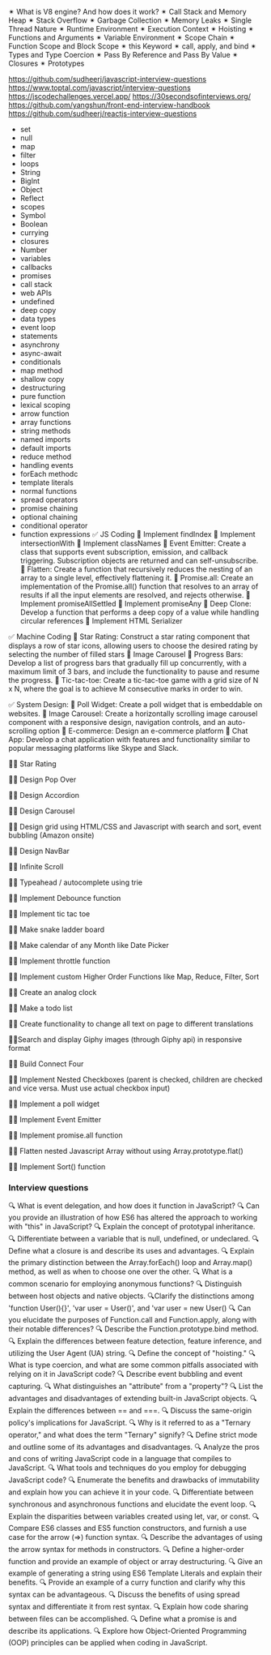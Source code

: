
✴ What is V8 engine? And how does it work?
✴ Call Stack and Memory Heap
✴ Stack Overflow
✴ Garbage Collection
✴ Memory Leaks
✴ Single Thread Nature
✴ Runtime Environment
✴ Execution Context
✴ Hoisting
✴ Functions and Arguments
✴ Variable Environment
✴ Scope Chain
✴ Function Scope and Block Scope
✴ this Keyword
✴ call, apply, and bind
✴ Types and Type Coercion
✴ Pass By Reference and Pass By Value
✴ Closures
✴ Prototypes

https://github.com/sudheerj/javascript-interview-questions
https://www.toptal.com/javascript/interview-questions
https://jscodechallenges.vercel.app/
https://30secondsofinterviews.org/
https://github.com/yangshun/front-end-interview-handbook
https://github.com/sudheerj/reactjs-interview-questions


- set
- null
- map
- filter
- loops
- String
- BigInt
- Object
- Reflect
- scopes
- Symbol
- Boolean
- currying
- closures
- Number
- variables
- callbacks
- promises
- call stack
- web APIs
- undefined
- deep copy
- data types
- event loop
- statements
- asynchrony
- async-await
- conditionals
- map method
- shallow copy
- destructuring
- pure function
- lexical scoping
- arrow function
- array functions
- string methods
- named imports
- default imports
- reduce method
- handling events
- forEach methodc
- template literals
- normal functions
- spread operators
- promise chaining
- optional chaining
- conditional operator
- function expressions
✅ JS Coding
🔷 Implement findIndex
🔷 Implement intersectionWith
🔷 Implement classNames
🔷 Event Emitter: Create a class that supports event subscription, emission, and callback triggering. Subscription objects are returned and can self-unsubscribe.
🔷 Flatten: Create a function that recursively reduces the nesting of an array to a single level, effectively flattening it.
🔷 Promise.all: Create an implementation of the Promise.all() function that resolves to an array of results if all the input elements are resolved, and rejects otherwise.
🔷 Implement promiseAllSettled
🔷 Implement promiseAny
🔷 Deep Clone: Develop a function that performs a deep copy of a value while handling circular references
🔷 Implement HTML Serializer

✅ Machine Coding
🔷 Star Rating: Construct a star rating component that displays a row of star icons, allowing users to choose the desired rating by selecting the number of filled stars
🔷 Image Carousel
🔷 Progress Bars: Develop a list of progress bars that gradually fill up concurrently, with a maximum limit of 3 bars, and include the functionality to pause and resume the progress.
🔷 Tic-tac-toe: Create a tic-tac-toe game with a grid size of N x N, where the goal is to achieve M consecutive marks in order to win.

✅ System Design:
🔷 Poll Widget: Create a poll widget that is embeddable on websites.
🔷 Image Carousel: Create a horizontally scrolling image carousel component with a responsive design, navigation controls, and an auto-scrolling option
🔷 E-commerce: Design an e-commerce platform
🔷 Chat App: Develop a chat application with features and functionality similar to popular messaging platforms like Skype and Slack.


💁‍♂️ Star Rating

💁‍♂️ Design Pop Over

💁‍♂️ Design Accordion

💁‍♂️ Design Carousel

💁‍♂️ Design grid using HTML/CSS and Javascript with search and sort, event bubbling (Amazon onsite)

💁‍♂️ Design NavBar

💁‍♂️ Infinite Scroll

💁‍♂️ Typeahead / autocomplete using trie

💁‍♂️ Implement Debounce function

💁‍♂️ Implement tic tac toe

💁‍♂️ Make snake ladder board

💁‍♂️ Make calendar of any Month like Date Picker

💁‍♂️ Implement throttle function

💁‍♂️ Implement custom Higher Order Functions like Map, Reduce, Filter, Sort

💁‍♂️ Create an analog clock

💁‍♂️ Make a todo list

💁‍♂️ Create functionality to change all text on page to different translations

💁‍♂️Search and display Giphy images (through Giphy api) in responsive format

💁‍♂️ Build Connect Four

💁‍♂️ Implement Nested Checkboxes (parent is checked, children are checked and vice versa. Must use actual checkbox input)

💁‍♂️ Implement a poll widget

💁‍♂️ Implement Event Emitter

💁‍♂️ Implement promise.all function

💁‍♂️ Flatten nested Javascript Array without using Array.prototype.flat()

💁‍♂️ Implement Sort() function



### Interview questions

🔍 What is event delegation, and how does it function in JavaScript?
🔍 Can you provide an illustration of how ES6 has altered the approach to working with "this" in JavaScript?
🔍 Explain the concept of prototypal inheritance.
🔍 Differentiate between a variable that is null, undefined, or undeclared.
🔍 Define what a closure is and describe its uses and advantages.
🔍 Explain the primary distinction between the Array.forEach() loop and Array.map() method, as well as when to choose one over the other.
🔍 What is a common scenario for employing anonymous functions?
🔍 Distinguish between host objects and native objects.
🔍Clarify the distinctions among 'function User(){}', 'var user = User()', and 'var user = new User()
🔍 Can you elucidate the purposes of Function.call and Function.apply, along with their notable differences?
🔍 Describe the Function.prototype.bind method.
🔍 Explain the differences between feature detection, feature inference, and utilizing the User Agent (UA) string.
🔍 Define the concept of "hoisting."
🔍 What is type coercion, and what are some common pitfalls associated with relying on it in JavaScript code?
🔍 Describe event bubbling and event capturing.
🔍 What distinguishes an "attribute" from a "property"?
🔍 List the advantages and disadvantages of extending built-in JavaScript objects.
🔍 Explain the differences between == and ===.
🔍 Discuss the same-origin policy's implications for JavaScript.
🔍 Why is it referred to as a "Ternary operator," and what does the term "Ternary" signify?
🔍 Define strict mode and outline some of its advantages and disadvantages.
🔍 Analyze the pros and cons of writing JavaScript code in a language that compiles to JavaScript.
🔍 What tools and techniques do you employ for debugging JavaScript code?
🔍 Enumerate the benefits and drawbacks of immutability and explain how you can achieve it in your code.
🔍 Differentiate between synchronous and asynchronous functions and elucidate the event loop.
🔍 Explain the disparities between variables created using let, var, or const.
🔍 Compare ES6 classes and ES5 function constructors, and furnish a use case for the arrow (=>) function syntax.
🔍 Describe the advantages of using the arrow syntax for methods in constructors.
🔍 Define a higher-order function and provide an example of object or array destructuring.
🔍 Give an example of generating a string using ES6 Template Literals and explain their benefits.
🔍 Provide an example of a curry function and clarify why this syntax can be advantageous.
🔍 Discuss the benefits of using spread syntax and differentiate it from rest syntax.
🔍 Explain how code sharing between files can be accomplished.
🔍 Define what a promise is and describe its applications.
🔍 Explore how Object-Oriented Programming (OOP) principles can be applied when coding in JavaScript.